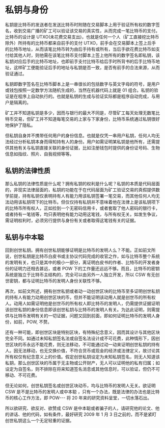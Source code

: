 # 私钥与身份

私钥是比特币的发送者在发送比特币时附随在交易脚本上用于验证所有权的数字签名，收到交易广播的矿工可以验证该交易的真实性，从而完成一笔比特币的支付。比特币的设计是 UTXO(未花费交易支出)，也就是任何一个人（矿工直接挖比特币除外）所持有的比特币都来自前手的支付 UTXO，前手会在交易脚本上签上后手的比特币地址，从而该笔比特币转为由后手持有或所有，当后手欲花费比特币如支付给其他人时，则他需在该笔比特币支付脚本上签上他所有的数字签名即私钥，该私钥对应后手的比特币地址，也即前手支付比特币给后手时所背书的后手比特币地址，这样矿工便能验证后手的地址与私钥是否一致，是否有前手的合法来源，从而验证通过。

私钥即数字签名在比特币脚本上是一串很长的包括数字与英文字母的符号，是用户或钱包按照一定数学方法随机生成的，当然在机器代码上就是 01 组合。私钥的验证是在程序上自动执行的。也就是私钥的生成与验证实际都是程序自动完成，与用户是隔离的。

矿工并不知道私钥是多少，因而与银行的最大不同是，尽管矿工每天处理无数笔比特币交易，但矿工并不知道每笔交易的上家与下家身份，比特币系统通过私钥很好地保护了隐私。

但私钥自身并不携带任何用户的身份信息。也就是仅凭一串用户私钥，任何人均无法经过分析私钥本身而得知持有人的身份。用户如需证明某私钥是他所有，还需提供其他有关与私钥直接关联的身份证据，比如注册钱包时提供的身份证号码、生物信息如指纹、照片、自我视频等等。

## 私钥的法律性质

那么私钥的法律性质是什么呢？拥有私钥的权利是什么呢？私钥的本质是代码层面的，非现实法律层面的，私钥的功能在于在代码层面为矿工验证交易的真假提供数学前提，持有私钥仅表明持有人有能力用该私钥签署一笔交易，而其他任何人均无法动用该私钥项下的比特币。但仅仅持有私钥并不意味着他在法律上是该私钥项下的比特币所有权人，正如捡到一个无密码信用卡，或者套取了他人密码的银行卡，或者持有一笔钱等，均只表明他有能力动用这笔钱，与所有权无关。如发生争议，需证明权利时，必须另行提供与身份有关或者取得这笔钱有关的证据。

## 私钥与中本聪

回到创世私钥。拥有创世私钥能够证明是比特币的发明人么？不能。正如前文所说，创世私钥是比特币白皮书或主协议代码完成的收官之作，如与比特币整个系统的发明有关，也只是其中的极小一部分，离证明白皮书的作者、比特币的开发者身份的证明力还相去甚远，或者 POW 下的工作量还远远不够。而且，比特币的密钥系统是独立于比特币主结构的，完全可以由另外一人独立开发，所以 CSW 有无创世密钥，都与证明比特币的发明人身份关联性不够。

再次，如前文所述，拥有创世私钥或者动一动创世区块的比特币至多证明创世私钥的持有人有能力动用创世区块的币，但并不能证明该动用人就是创世币的所有权人。动用人如需证明他是创世币的所有权人即比特币的发明人，仍需提供证据证明该创世私钥的身份信息即该创世私钥与比特币的发明人有关。为达此证明，则需提供与比特币发明有关的一切证据，问题又回到前面，即如何证明比特币的发明人身份，如前，POW, 不赘。

还有一种可能，即创世区块是特别区块，有特殊纪念意义，因而其设计与其他区块完全不同。如通过未知私钥签名法或自签名法设计成不可花费，此种情形下，因创世区块的币永远不能花费，则无法移动，不可能通过动一动来证明创世私钥的持有人。因无法移动，也无交换价值，不符合货币或现金的经济或法律定义，故讨论其所有权仅有纪念意义上的价值。假定创世私钥设定为未知私钥签名，则无人知道该私钥，那么创世区块的币属于无主物或公开财产，无人可以证明他的私有归属；如设定为自签名，则不排除在将来知道签名消息或其他信息时，可以验证，但仍不可移动、不可花费。

但无论如何，创世私钥签名或创世区块动币，均与比特币的发明人无关。欲证明 CSW 是不是比特币的发明人或中本聪 ，只有一个办法，既是法律的办法也是比特币的核心工作方法，即 POW--- 将 20 年来的研究资料呈堂，一切水落石出。

所以欲研究、欲反对、欲赞成 CSW 是中本聪或者骗子的人，请研究他的论文、他的讲话、他的代码，如有条件，最好研究 2009 年 1 月 3 日之前的，而不是紧盯创世私钥这么一个无足轻重的证据。​​​​
